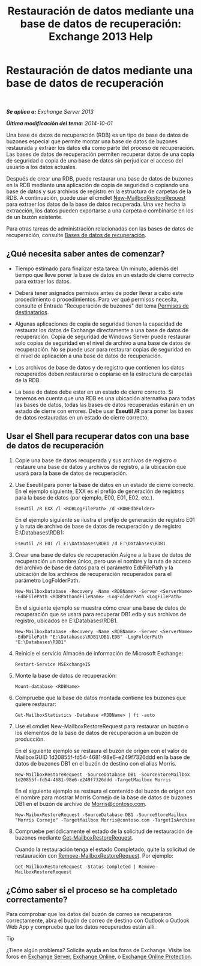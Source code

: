 ﻿---
title: 'Restauración de datos mediante una base de datos de recuperación: Exchange 2013 Help'
TOCTitle: Restauración de datos mediante una base de datos de recuperación
ms:assetid: d64c18e7-16af-4bd8-a5c5-01206984d4d1
ms:mtpsurl: https://technet.microsoft.com/es-es/library/Ee332351(v=EXCHG.150)
ms:contentKeyID: 48268739
ms.date: 05/22/2018
mtps_version: v=EXCHG.150
ms.translationtype: MT
---

# Restauración de datos mediante una base de datos de recuperación

 

_**Se aplica a:** Exchange Server 2013_

_**Última modificación del tema:** 2014-10-01_

Una base de datos de recuperación (RDB) es un tipo de base de datos de buzones especial que permite montar una base de datos de buzones restaurada y extraer los datos ella como parte del proceso de recuperación. Las bases de datos de recuperación permiten recuperar datos de una copia de seguridad o copia de una base de datos sin perjudicar el acceso del usuario a los datos actuales.

Después de crear una RDB, puede restaurar una base de datos de buzones en la RDB mediante una aplicación de copia de seguridad o copiando una base de datos y sus archivos de registro en la estructura de carpetas de la RDB. A continuación, puede usar el cmdlet [New-MailboxRestoreRequest](https://technet.microsoft.com/es-es/library/ff829875\(v=exchg.150\)) para extraer los datos de la base de datos recuperada. Una vez hecha la extracción, los datos pueden exportarse a una carpeta o combinarse en los de un buzón existente.

Para otras tareas de administración relacionadas con las bases de datos de recuperación, consulte [Bases de datos de recuperación](recovery-databases-exchange-2013-help.md).

## ¿Qué necesita saber antes de comenzar?

  - Tiempo estimado para finalizar esta tarea: Un minuto, además del tiempo que lleve poner la base de datos en un estado de cierre correcto para extraer los datos.

  - Deberá tener asignados permisos antes de poder llevar a cabo este procedimiento o procedimientos. Para ver qué permisos necesita, consulte el Entrada "Recuperación de buzones" del tema [Permisos de destinatarios](recipients-permissions-exchange-2013-help.md).

  - Algunas aplicaciones de copia de seguridad tienen la capacidad de restaurar los datos de Exchange directamente a una base de datos de recuperación. Copia de seguridad de Windows Server puede restaurar solo copias de seguridad en el nivel de archivo a una base de datos de recuperación. No se puede usar para restaurar copias de seguridad en el nivel de aplicación a una base de datos de recuperación.

  - Los archivos de base de datos y de registro que contienen los datos recuperados deben restaurarse o copiarse en la estructura de carpetas de la RDB.

  - La base de datos debe estar en un estado de cierre correcto. Si tenemos en cuenta que una RDB es una ubicación alternativa para todas las bases de datos, todas las bases de datos recuperadas estarán en un estado de cierre con errores. Debe usar **Eseutil /R** para poner las bases de datos restauradas en un estado de cierre correcto.

## Usar el Shell para recuperar datos con una base de datos de recuperación

1.  Copie una base de datos recuperada y sus archivos de registro o restaure una base de datos y archivos de registro, a la ubicación que usará para la base de datos de recuperación.

2.  Use Eseutil para poner la base de datos en un estado de cierre correcto. En el ejemplo siguiente, EXX es el prefijo de generación de registros para la base de datos (por ejemplo, E00, E01, E02, etc.).
    
        Eseutil /R EXX /l <RDBLogFilePath> /d <RDBEdbFolder>
    
    En el ejemplo siguiente se ilustra el prefijo de generación de registro E01 y la ruta de archivo de base de datos de recuperación y de registro E:\\Databases\\RDB1:
    
        Eseutil /R E01 /l E:\Databases\RDB1 /d E:\Databases\RDB1

3.  Crear una base de datos de recuperación Asigne a la base de datos de recuperación un nombre único, pero use el nombre y la ruta de acceso del archivo de base de datos para el parámetro EdbFilePath y la ubicación de los archivos de recuperación recuperados para el parámetro LogFolderPath.
    
        New-MailboxDatabase -Recovery -Name <RDBName> -Server <ServerName> -EdbFilePath <RDBPathandFileName> -LogFolderPath <LogFilePath>
    
    En el siguiente ejemplo se muestra cómo crear una base de datos de recuperación que se usará para recuperar DB1.edb y sus archivos de registro, ubicados en E:\\Databases\\RDB1.
    
        New-MailboxDatabase -Recovery -Name <RDBName> -Server <ServerName> -EdbFilePath "E:\Databases\RDB1\DB1.EDB" -LogFolderPath "E:\Databases\RDB1"

4.  Reinicie el servicio Almacén de información de Microsoft Exchange:
    
        Restart-Service MSExchangeIS

5.  Monte la base de datos de recuperación:
    
        Mount-database <RDBName>

6.  Compruebe que la base de datos montada contiene los buzones que quiere restaurar:
    
        Get-MailboxStatistics -Database <RDBName> | ft -auto

7.  Use el cmdlet New-MailboxRestoreRequest para restaurar un buzón o los elementos de la base de datos de recuperación a un buzón de producción.
    
    En el siguiente ejemplo se restaura el buzón de origen con el valor de MailboxGUID 1d20855f-fd54-4681-98e6-e249f7326ddd en la base de datos de buzones DB1 en el buzón de destino con el alias Morris.
    
        New-MailboxRestoreRequest -SourceDatabase DB1 -SourceStoreMailbox 1d20855f-fd54-4681-98e6-e249f7326ddd -TargetMailbox Morris
    
    En el siguiente ejemplo se restaura el contenido del buzón de origen con el nombre para mostrar Morris Cornejo de la base de datos de buzones DB1 en el buzón de archivo de Morris@contoso.com.
    
        New-MaiboxRestoreRequest -SourceDatabase DB1 -SourceStoreMailbox "Morris Cornejo" -TargetMailbox Morris@contoso.com -TargetIsArchive

8.  Compruebe periódicamente el estado de la solicitud de restauración de buzones mediante [Get-MailboxRestoreRequest](https://technet.microsoft.com/es-es/library/ff829907\(v=exchg.150\)).
    
    Cuando la restauración tenga el estado Completado, quite la solicitud de restauración con [Remove-MailboxRestoreRequest](https://technet.microsoft.com/es-es/library/ff829910\(v=exchg.150\)). Por ejemplo:
    
        Get-MailboxRestoreRequest -Status Completed | Remove-MailboxRestoreRequest

## ¿Cómo saber si el proceso se ha completado correctamente?

Para comprobar que los datos del buzón de correo se recuperaron correctamente, abra el buzón de correo de destino con Outlook o Outlook Web App y compruebe que los datos recuperados están allí.


> [!TIP]
> ¿Tiene algún problema? Solicite ayuda en los foros de Exchange. Visite los foros en <A href="https://go.microsoft.com/fwlink/p/?linkid=60612">Exchange Server</A>, <A href="https://go.microsoft.com/fwlink/p/?linkid=267542">Exchange Online</A>, o <A href="https://go.microsoft.com/fwlink/p/?linkid=285351">Exchange Online Protection</A>.


